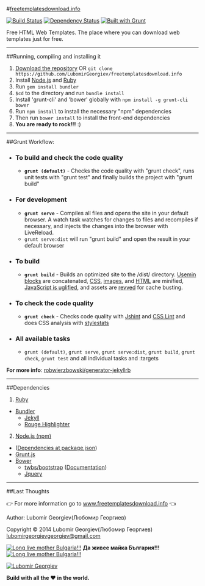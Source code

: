 #[freetemplatesdownload.info](http://freetemplatesdownload.info/) 

[![Build Status](https://travis-ci.org/LubomirGeorgiev/freetemplatesdownload.info.svg?branch=master)](https://travis-ci.org/LubomirGeorgiev/freetemplatesdownload.info)   [![Dependency Status](https://david-dm.org/LubomirGeorgiev/freetemplatesdownload.info.svg)](https://david-dm.org/LubomirGeorgiev/freetemplatesdownload.info)   [![Built with Grunt](https://cdn.gruntjs.com/builtwith.png)](http://gruntjs.com/)

Free HTML Web Templates. The place where you can download web templates just for free.

___

##Running, compiling and installing it

1.  [Download the repository](https://github.com/LubomirGeorgiev/freetemplatesdownload.info/archive/master.zip) OR `git clone https://github.com/LubomirGeorgiev/freetemplatesdownload.info`
2.  Install [Node.js](www.nodejs.org) and [Ruby](https://www.ruby-lang.org/)
3.  Run `gem install bundler`
4.  `$cd` to the directory and run `bundle install`
5.  Install 'grunt-cli' and 'bower' globally with `npm install -g grunt-cli bower`
6.  Run `npm install` to install the necessary "npm" dependencies
7. Then run `bower install` to install the front-end dependencies
8. **You are ready to rock!!!** :)

___

##Grunt Workflow:

- ### To build and check the code quality 
  -   **`grunt (default)`** - Checks the code quality with "grunt check", runs unit tests with "grunt test" and finally builds the project with "grunt build"

- ### For development
  -   **`grunt serve`** - Compiles all files and opens the site in your default browser. A watch task watches for changes to files and recompiles if necessary, and injects the changes into the browser with LiveReload.
  - `grunt serve:dist` will run "grunt build" and open the result in your default browser

- ### To build
    - **`grunt build`** - Builds an optimized site to the /dist/ directory. [Usemin blocks](https://github.com/yeoman/grunt-usemin#the-useminprepare-task) are concatenated, [CSS](https://github.com/gruntjs/grunt-contrib-cssmin), [images](https://github.com/gruntjs/grunt-contrib-imagemin), and [HTML](https://github.com/gruntjs/grunt-contrib-htmlmin) are minified, [JavaScript is uglified](https://github.com/gruntjs/grunt-contrib-uglify), and assets are [revved](https://github.com/yeoman/grunt-filerev) for cache busting.

- ### To check the code quality 
    - **`grunt check`** - Checks code quality with [Jshint](https://github.com/gruntjs/grunt-contrib-jshint) and [CSS Lint](https://github.com/gruntjs/grunt-contrib-csslint) and does CSS analysis with [stylestats](https://github.com/tvooo/grunt-stylestats)

- ### All available tasks
  -   `grunt (default)`, `grunt serve`, `grunt serve:dist`, `grunt build`, `grunt check`, `grunt test` and all individual tasks and :targets

**For more info**: [robwierzbowski/generator-jekyllrb](https://github.com/robwierzbowski/generator-jekyllrb)

___

##Dependencies
1. [Ruby](https://www.ruby-lang.org/en/installation/)
  - [Bundler](http://bundler.io/)
    - [Jekyll](http://www.jekyllrb.com)
    - [Rouge Highlighter](https://github.com/jneen/rouge)
2. [Node.js (npm)](http://www.nodejs.org)
  - ([Dependencies at package.json](https://github.com/LubomirGeorgiev/freetemplatesdownload.info/blob/master/package.json))
  - [Grunt.js](http://www.gruntjs.com)
  - [Bower](http://bower.io/)
    - [twbs/bootstrap](https://github.com/twbs/bootstrap) ([Documentation](http://getbootstrap.com))
    -  [Jquery](http://jquery.com/)

___

##Last Thoughts

:point_right: For more information go to www.freetemplatesdownload.info :point_left:

Author: Lubomir Georgiev(Любомир Георгиев)

Copyright :copyright: 2014 Lubomir Georgiev(Любомир Георгиев) lubomirgeorgievgeorgiev@gmail.com

[![Long live mother Bulgaria!!!](http://upload.wikimedia.org/wikipedia/commons/2/29/Icons-flag-bg.png)](http://en.wikipedia.org/wiki/Bulgaria)  **Да живее майка България!!!**  [![Long live mother Bulgaria!!!](http://upload.wikimedia.org/wikipedia/commons/2/29/Icons-flag-bg.png)](http://en.wikipedia.org/wiki/Bulgaria)

[![Lubomir Georgiev](http://freetemplatesdownload.info/images/signature.svg)](https://github.com/LubomirGeorgiev)

**Build with all the :heart: in the world.**
